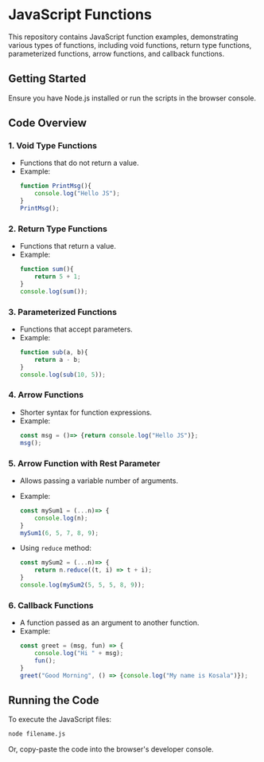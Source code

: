 # JavaScript Functions

This repository contains JavaScript function examples, demonstrating various types of functions, including void functions, return type functions, parameterized functions, arrow functions, and callback functions.

## Getting Started
Ensure you have Node.js installed or run the scripts in the browser console.

## Code Overview

### 1. Void Type Functions
- Functions that do not return a value.
- Example:
  ```js
  function PrintMsg(){
      console.log("Hello JS");
  }
  PrintMsg();
  ```

### 2. Return Type Functions
- Functions that return a value.
- Example:
  ```js
  function sum(){
      return 5 + 1;
  }
  console.log(sum());
  ```

### 3. Parameterized Functions
- Functions that accept parameters.
- Example:
  ```js
  function sub(a, b){
      return a - b;
  }
  console.log(sub(10, 5));
  ```

### 4. Arrow Functions
- Shorter syntax for function expressions.
- Example:
  ```js
  const msg = ()=> {return console.log("Hello JS")};
  msg();
  ```

### 5. Arrow Function with Rest Parameter
- Allows passing a variable number of arguments.
- Example:
  ```js
  const mySum1 = (...n)=> {
      console.log(n);
  }
  mySum1(6, 5, 7, 8, 9);
  ```

- Using `reduce` method:
  ```js
  const mySum2 = (...n)=> {
      return n.reduce((t, i) => t + i);
  }
  console.log(mySum2(5, 5, 5, 8, 9));
  ```

### 6. Callback Functions
- A function passed as an argument to another function.
- Example:
  ```js
  const greet = (msg, fun) => {
      console.log("Hi " + msg);
      fun();
  }
  greet("Good Morning", () => {console.log("My name is Kosala")});
  ```

## Running the Code
To execute the JavaScript files:
```sh
node filename.js
```
Or, copy-paste the code into the browser's developer console.
